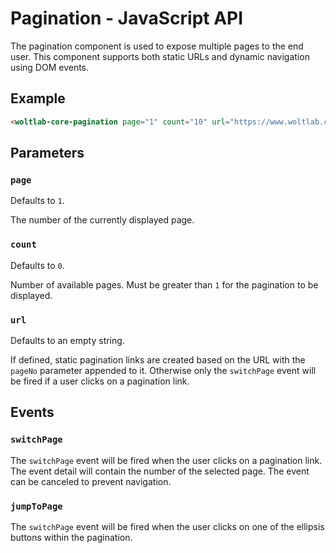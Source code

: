 # Pagination - JavaScript API

The pagination component is used to expose multiple pages to the end user.
This component supports both static URLs and dynamic navigation using DOM events.

## Example

```html
<woltlab-core-pagination page="1" count="10" url="https://www.woltlab.com"></woltlab-core-pagination>
```

## Parameters

### `page`

Defaults to `1`.

The number of the currently displayed page.

### `count`

Defaults to `0`.

Number of available pages. Must be greater than `1` for the pagination to be displayed.

### `url`

Defaults to an empty string.

If defined, static pagination links are created based on the URL with the `pageNo` parameter appended to it.
Otherwise only the `switchPage` event will be fired if a user clicks on a pagination link.

## Events

### `switchPage`

The `switchPage` event will be fired when the user clicks on a pagination link. The event detail will contain the number of the selected page.
The event can be canceled to prevent navigation.

### `jumpToPage`

The `switchPage` event will be fired when the user clicks on one of the ellipsis buttons within the pagination.
